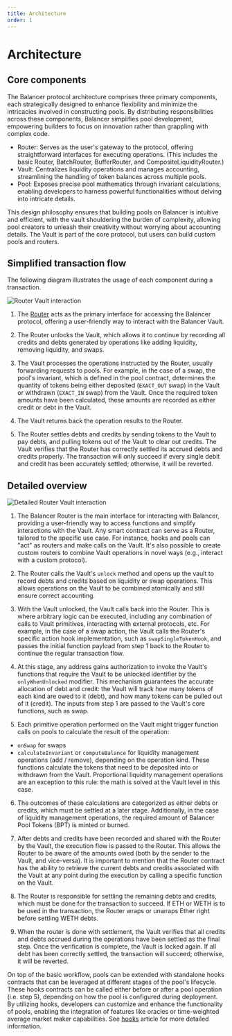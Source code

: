 ```yaml
---
title: Architecture
order: 1
---
```


# Architecture

## Core components

The Balancer protocol architecture comprises three primary components, each strategically designed to enhance flexibility and minimize the intricacies involved in constructing pools. By distributing responsibilities across these components, Balancer simplifies pool development, empowering builders to focus on innovation rather than grappling with complex code.

- Router: Serves as the user's gateway to the protocol, offering straightforward interfaces for executing operations. (This includes the basic Router, BatchRouter, BufferRouter, and CompositeLiquidityRouter.)
- Vault: Centralizes liquidity operations and manages accounting, streamlining the handling of token balances across multiple pools.
- Pool: Exposes precise pool mathematics through invariant calculations, enabling developers to harness powerful functionalities without delving into intricate details.

This design philosophy ensures that building pools on Balancer is intuitive and efficient, with the vault shouldering the burden of complexity, allowing pool creators to unleash their creativity without worrying about accounting details. The Vault is part of the core protocol, but users can build custom pools and routers.

## Simplified transaction flow

The following diagram illustrates the usage of each component during a transaction.

![Router Vault interaction](/images/architecture-simplified.png)

1. The [Router](/docs/concepts/router/technical.html) acts as the primary interface for accessing the Balancer protocol, offering a user-friendly way to interact with the Balancer Vault.

2. The Router unlocks the Vault, which allows it to continue by recording all credits and debts generated by operations like adding liquidity, removing liquidity, and swaps.

3. The Vault processes the operations instructed by the Router, usually forwarding requests to pools. For example, in the case of a swap, the pool's invariant, which is defined in the pool contract, determines the quantity of tokens being either deposited (`EXACT_OUT` swap) in the Vault or withdrawn (`EXACT_IN` swap) from the Vault.
Once the required token amounts have been calculated, these amounts are recorded as either credit or debt in the Vault.

4. The Vault returns back the operation results to the Router.

5. The Router settles debts and credits by sending tokens to the Vault to pay debts, and pulling tokens out of the Vault to clear out credits. 
The Vault verifies that the Router has correctly settled its accrued debts and credits properly. The transaction will only succeed if every single debit and credit has been accurately settled; otherwise, it will be reverted.

## Detailed overview

![Detailed Router Vault interaction](/images/architecture-detailed.png)

1. The Balancer Router is the main interface for interacting with Balancer, providing a user-friendly way to access functions and simplify interactions with the Vault. Any smart contract can serve as a Router, tailored to the specific use case. For instance, hooks and pools can "act" as routers and make calls on the Vault. It's also possible to create custom routers to combine Vault operations in novel ways (e.g., interact with a custom protocol).

2. The Router calls the Vault's `unlock` method and opens up the vault to record debts and credits based on liquidity or swap operations. This allows operations on the Vault to be combined atomically and still ensure correct accounting.

3. With the Vault unlocked, the Vault calls back into the Router. This is where arbitrary logic can be executed, including any combination of calls to Vault primitives, interacting with external protocols, etc. 
For example, in the case of a swap action, the Vault calls the Router's specific action hook implementation, such as `swapSingleTokenHook`, and passes the initial function payload from step 1 back to the Router to continue the regular transaction flow.

4. At this stage, any address gains authorization to invoke the Vault's functions that require the Vault to be unlocked identifier by the `onlyWhenUnlocked` modifier. This mechanism guarantees the accurate allocation of debt and credit: the Vault will track how many tokens of each kind are owed to it (debt), and how many tokens can be pulled out of it (credit).
The inputs from step 1 are passed to the Vault's core functions, such as swap.

5. Each primitive operation performed on the Vault might trigger function calls on pools to calculate the result of the operation:
- `onSwap` for swaps
- `calculateInvariant` or `computeBalance` for liquidity management operations (add / remove), depending on the operation kind.
These functions calculate the tokens that need to be deposited into or withdrawn from the Vault. 
Proportional liquidity management operations are an exception to this rule: the math is solved at the Vault level in this case.

6. The outcomes of these calculations are categorized as either debts or credits, which must be settled at a later stage. Additionally, in the case of liquidity management operations, the required amount of Balancer Pool Tokens (BPT) is minted or burned.  

7. After debts and credits have been recorded and shared with the Router by the Vault, the execution flow is passed to the Router. This allows the Router to be aware of the amounts owed (both by the sender to the Vault, and vice-versa). 
It is important to mention that the Router contract has the ability to retrieve the current debts and credits associated with the Vault at any point during the execution by calling a specific function on the Vault.

8. The Router is responsible for settling the remaining debts and credits, which must be done for the transaction to succeed. If ETH or WETH is to be used in the transaction, the Router wraps or unwraps Ether right before settling WETH debts.

9. When the router is done with settlement, the Vault verifies that all credits and debts accrued during the operations have been settled as the final step. Once the verification is complete, the Vault is locked again. If all debt has been correctly settled, the transaction will succeed; otherwise, it will be reverted.

On top of the basic workflow, pools can be extended with standalone hooks contracts that can be leveraged at different stages of the pool's lifecycle. These hooks contracts can be called either before or after a pool operation (i.e. step 5), depending on how the pool is configured during deployment. By utilizing hooks, developers can customize and enhance the functionality of pools, enabling the integration of features like oracles or time-weighted average market maker capabilities. See [hooks](./hooks.md) article for more detailed information.
